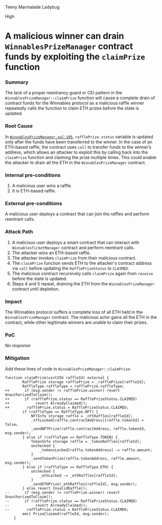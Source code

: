 Teeny Marmalade Ladybug

High

# A malicious winner can drain `WinnablesPrizeManager` contract funds by exploiting the `claimPrize` function

### Summary

The lack of a proper reentrancy guard or CEI pattern in the `WinnablesPrizeManager::claimPrize` function will cause a complete drain of contract funds for the Winnables protocol as a malicious raffle winner repeatedly calls the function to claim ETH prizes before the state is updated.

### Root Cause

In [`WinnablesPrizeManager.sol:105`](https://github.com/sherlock-audit/2024-08-winnables-raffles/blob/e8b0603f6a155c7505dacc77194ae6789d0dbe7a/public-contracts/contracts/WinnablesPrizeManager.sol#L105-L124), `rafflePrize.status` variable is updated only after the funds have been transferred to the winner. In the case of an ETH-based raffle, the contract uses `call` to transfer funds to the winner’s address, which allows an attacker to exploit this by calling back into the `claimPrize` function and claiming the prize multiple times. This could enable the attacker to drain all the ETH in the `WinnablesPrizeManager` contract.

### Internal pre-conditions

1. A malicious user wins a raffle.
2. It is ETH-based raffle.

### External pre-conditions

A malicious user deploys a contract that can join the raffles and perform reentrant calls.

### Attack Path

1. A malicious user deploys a smart contract that can interact with `WinnablesTicketManager` contract and perform reentrant calls.
2. The attacker wins an ETH-based raffle.
3. The attacker invokes `claimPrize` from their malicious contract.
4. The `claimPrize` function sends ETH to the attacker's contract address via `call` before updating the `RafflePrizeStatus` to `CLAIMED`.
5. The malicious contract recursively calls `claimPrize` again from `receive` before the state is updated.
6. Steps 4 and 5 repeat, draining the ETH from the `WinnablesPrizeManager` contract until depletion.

### Impact

The Winnables protocol suffers a complete loss of all ETH held in the `WinnablesPrizeManager` contract. The malicious actor gains all the ETH in the contract, while other legitimate winners are unable to claim their prizes.

### PoC

_No response_

### Mitigation

Add these lines of code in `WinnablesPrizeManager::claimPrize`:
```solidity
function claimPrize(uint256 raffleId) external {
        RafflePrize storage rafflePrize = _rafflePrize[raffleId];
        RaffleType raffleType = rafflePrize.raffleType;
++       if (msg.sender != rafflePrize.winner) revert UnauthorizedToClaim();
++       if (rafflePrize.status == RafflePrizeStatus.CLAIMED)
++            revert AlreadyClaimed();
++        rafflePrize.status = RafflePrizeStatus.CLAIMED;
        if (raffleType == RaffleType.NFT) {
            NFTInfo storage raffle = _nftRaffles[raffleId];
            _nftLocked[raffle.contractAddress][raffle.tokenId] = false;
            _sendNFTPrize(raffle.contractAddress, raffle.tokenId, msg.sender);
        } else if (raffleType == RaffleType.TOKEN) {
            TokenInfo storage raffle = _tokenRaffles[raffleId];
            unchecked {
                _tokensLocked[raffle.tokenAddress] -= raffle.amount;
            }
            _sendTokenPrize(raffle.tokenAddress, raffle.amount, msg.sender);
        } else if (raffleType == RaffleType.ETH) {
            unchecked {
                _ethLocked -= _ethRaffles[raffleId];
            }
            _sendETHPrize(_ethRaffles[raffleId], msg.sender);
        } else revert InvalidRaffle();
--       if (msg.sender != rafflePrize.winner) revert UnauthorizedToClaim();
--       if (rafflePrize.status == RafflePrizeStatus.CLAIMED)
--            revert AlreadyClaimed();
--        rafflePrize.status = RafflePrizeStatus.CLAIMED;
        emit PrizeClaimed(raffleId, msg.sender);
    }
```
